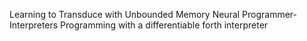 Learning to Transduce with Unbounded Memory
Neural Programmer-Interpreters
Programming with a differentiable forth interpreter